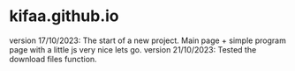 # kifaa.github.io

version 17/10/2023: The start of a new project. Main page + simple program page with a little js very nice lets go.
version 21/10/2023: Tested the download files function.
